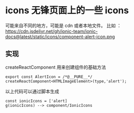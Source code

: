 # icons 无锋页面上的一些 icons

可能来自不同的地方，可能是 cdn 或者本地文件。
比如 ：https://cdn.jsdelivr.net/gh/ionic-team/ionic-docs@latest/static/icons/component-alert-icon.png

## 实现
createReactComponent 用来创建组件的基础方法

```
export const AlertIcon = /*@__PURE__*/ createReactComponent<HTMLImageElement>(type,'alert');
```

以上代码可以通过脚本生成

```
const ionicIcons = ['alert]
g(ionicIcons) --> component/IonicIcons
```